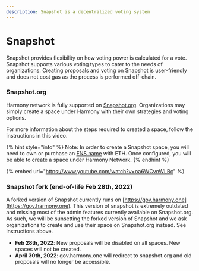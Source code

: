 ```yaml
---
description: Snapshot is a decentralized voting system
---
```


# Snapshot

Snapshot provides flexibility on how voting power is calculated for a vote. Snapshot supports various voting types to cater to the needs of organizations. Creating proposals and voting on Snapshot is user-friendly and does not cost gas as the process is performed off-chain.

### Snapshot.org

Harmony network is fully supported on [Snapshot.org](https://snapshot.org/#/?network=1666600000). Organizations may simply create a space under Harmony with their own strategies and voting options.

For more information about the steps required to created a space, follow the instructions in this video.

{% hint style="info" %}
Note: In order to create a Snapshot space, you will need to own or purchase an [ENS name](https://app.ens.domains/) with ETH. Once configured, you will be able to create a space under Harmony Network.
{% endhint %}

{% embed url="https://www.youtube.com/watch?v=oa6WCvnWLBc" %}

### Snapshot fork (end-of-life Feb 28th, 2022)

A forked version of Snapshot currently runs on [https://gov.harmony.one](https://gov.harmony.one). This version of snapshot is extremely outdated and missing most of the admin features currently available on Snapshot.org. As such, we will be sunsetting the forked version of Snapshot and we ask organizations to create and use their space on Snapshot.org instead. See instructions above.

* **Feb 28th, 2022**: New proposals will be disabled on all spaces. New spaces will not be created.
* **April 30th, 2022**: gov.harmony.one will redirect to snapshot.org and old proposals will no longer be accessible.
